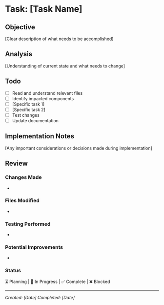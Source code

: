 # Task: [Task Name]

## Objective
[Clear description of what needs to be accomplished]

## Analysis
[Understanding of current state and what needs to change]

## Todo
- [ ] Read and understand relevant files
- [ ] Identify impacted components
- [ ] [Specific task 1]
- [ ] [Specific task 2]
- [ ] Test changes
- [ ] Update documentation

## Implementation Notes
[Any important considerations or decisions made during implementation]

## Review
### Changes Made
- 

### Files Modified
- 

### Testing Performed
- 

### Potential Improvements
- 

### Status
⏳ Planning | 🚧 In Progress | ✅ Complete | ❌ Blocked

---
*Created: [Date]*
*Completed: [Date]*